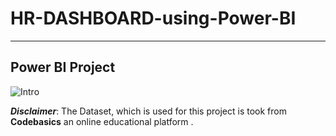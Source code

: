 # **HR-DASHBOARD-using-Power-BI**
----

**Power BI Project**
-----

![Intro](https://github.com/soma-ramesh/HR-DASHBOARD-using-Power-BI/assets/143477687/e05af4e2-4cc4-496f-b329-64a2be6e8505)

**_Disclaimer_**:
The Dataset, which is used for this project is took from **Codebasics** an online educational platform .
